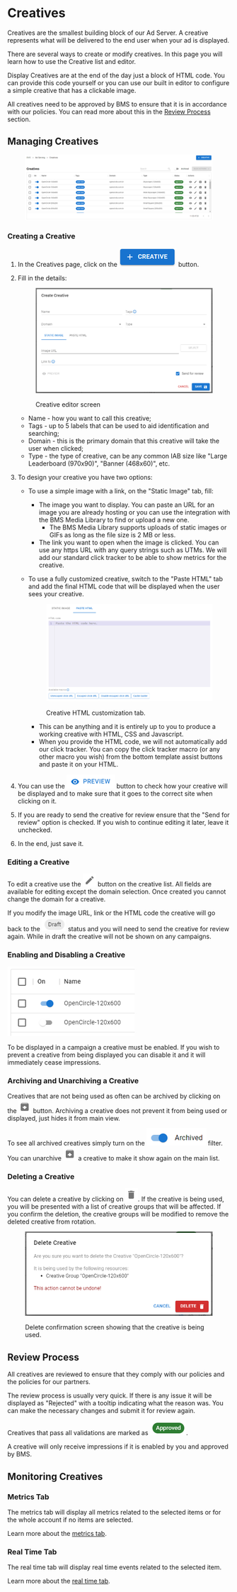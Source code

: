 # Creatives

Creatives are the smallest building block of our Ad Server. A creative represents what will be delivered to the end user when your ad is displayed.

There are several ways to create or modify creatives. In this page you will learn how to use the Creative list and editor.

Display Creatives are at the end of the day just a block of HTML code. You can provide this code yourself or you can use our built in editor to configure a simple creative that has a clickable image.

All creatives need to be approved by BMS to ensure that it is in accordance with our policies. You can read more about this in the [Review Process](creatives.md#review-process) section.

## Managing Creatives

<figure><img src="../../.gitbook/assets/image (5) (1).png" alt=""><figcaption></figcaption></figure>

### Creating a Creative

1. In the Creatives page, click on the <img src="../../.gitbook/assets/image (6) (1).png" alt="" data-size="line"> button.
2.  Fill in the details:

    <figure><img src="../../.gitbook/assets/image.png" alt=""><figcaption><p>Creative editor screen</p></figcaption></figure>

    * Name - how you want to call this creative;
    * Tags - up to 5 labels that can be used to aid identification and searching;
    * Domain - this is the primary domain that this creative will take the user when clicked;
    * Type - the type of creative, can be any common IAB size like "Large Leaderboard (970x90)", "Banner (468x60)", etc.
3. To design your creative you have two options:
   * To use a simple image with a link, on the "Static Image" tab, fill:
     * The image you want to display. You can paste an URL for an image you are already hosting or you can use the integration with the BMS Media Library to find or upload a new one.
       * The BMS Media Library supports uploads of static images or GIFs as long as the file size is 2 MB or less.
     * The link you want to open when the image is clicked. You can use any https URL with any query strings such as UTMs. We will add our standard click tracker to be able to show metrics for the creative.
   *   To use a fully customized creative, switch to the "Paste HTML" tab and add the final HTML code that will be displayed when the user sees your creative.

       <figure><img src="../../.gitbook/assets/image (1).png" alt=""><figcaption><p>Creative HTML customization tab.</p></figcaption></figure>

       * This can be anything and it is entirely up to you to produce a working creative with HTML, CSS and Javascript.
       * When you provide the HTML code, we will not automatically add our click tracker. You can copy the click tracker macro (or any other macro you wish) from the bottom template assist buttons and paste it on your HTML.
4. You can use the <img src="../../.gitbook/assets/image (7) (1).png" alt="" data-size="line"> button to check how your creative will be displayed and to make sure that it goes to the correct site when clicking on it.
5. If you are ready to send the creative for review ensure that the "Send for review" option is checked. If you wish to continue editing it later, leave it unchecked.
6. In the end, just save it.

### Editing a Creative

To edit a creative use the <img src="../../.gitbook/assets/image (8) (1).png" alt="" data-size="line"> button on the creative list. All fields are available for editing except the domain selection. Once created you cannot change the domain for a creative.

If you modify the image URL, link or the HTML code the creative will go back to the <img src="../../.gitbook/assets/image (8).png" alt="" data-size="line"> status and you will need to send the creative for review again. While in draft the creative will not be shown on any campaigns.

### Enabling and Disabling a Creative

![](<../../.gitbook/assets/image (9) (1).png>)

To be displayed in a campaign a creative must be enabled. If you wish to prevent a creative from being displayed you can disable it and it will immediately cease impressions.

### Archiving and Unarchiving a Creative

Creatives that are not being used as often can be archived by clicking on the <img src="../../.gitbook/assets/image (10).png" alt="" data-size="line"> button. Archiving a creative does not prevent it from being used or displayed, just hides it from main view.

To see all archived creatives simply turn on the <img src="../../.gitbook/assets/image (12).png" alt="" data-size="line"> filter. You can unarchive <img src="../../.gitbook/assets/image (11).png" alt="" data-size="line"> a creative to make it show again on the main list.

### Deleting a Creative

You can delete a creative by clicking on <img src="../../.gitbook/assets/image (13).png" alt="" data-size="line">. If the creative is being used, you will be presented with a list of creative groups that will be affected. If you confirm the deletion, the creative groups will be modified to remove the deleted creative from rotation.

<figure><img src="../../.gitbook/assets/image (14).png" alt=""><figcaption><p>Delete confirmation screen showing that the creative is being used.</p></figcaption></figure>

## Review Process

All creatives are reviewed to ensure that they comply with our policies and the policies for our partners.

The review process is usually very quick. If there is any issue it will be displayed as "Rejected" with a tooltip indicating what the reason was. You can make the necessary changes and submit it for review again.

Creatives that pass all validations are marked as <img src="../../.gitbook/assets/image (15).png" alt="" data-size="line">.

A creative will only receive impressions if it is enabled by you and approved by BMS.

## Monitoring Creatives

### Metrics Tab

The metrics tab will display all metrics related to the selected items or for the whole account if no items are selected.

Learn more about the [metrics tab](../monitoring/metrics-tab.md).

### Real Time Tab

The real time tab will display real time events related to the selected item.

Learn more about the [real time tab](../monitoring/real-time-tab.md).


